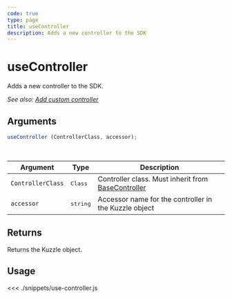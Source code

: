 ```yaml
---
code: true
type: page
title: useController
description: Adds a new controller to the SDK
---
```


# useController

Adds a new controller to the SDK.

*See also: [Add custom controller](/sdk/js/7/essentials/extend-sdk/custom-controller)*

## Arguments

```js
useController (ControllerClass, accessor);
```

<br/>

| Argument  | Type   | Description            |
| -------------- | --------- | ------------- |
| `ControllerClass` | <pre>Class</pre> | Controller class. Must inherit from [BaseController](/sdk/js/7/core-classes/base-controller)    |
| `accessor` | <pre>string</pre> | Accessor name for the controller in the Kuzzle object |

## Returns

Returns the Kuzzle object.

## Usage

<<< ./snippets/use-controller.js